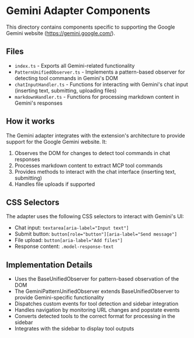 # Gemini Adapter Components

This directory contains components specific to supporting the Google Gemini website (https://gemini.google.com/).

## Files

- `index.ts` - Exports all Gemini-related functionality
- `PatternUnifiedObserver.ts` - Implements a pattern-based observer for detecting tool commands in Gemini's DOM
- `chatInputHandler.ts` - Functions for interacting with Gemini's chat input (inserting text, submitting, uploading files)
- `markdownHandler.ts` - Functions for processing markdown content in Gemini's responses

## How it works

The Gemini adapter integrates with the extension's architecture to provide support for the Google Gemini website. It:

1. Observes the DOM for changes to detect tool commands in chat responses
2. Processes markdown content to extract MCP tool commands
3. Provides methods to interact with the chat interface (inserting text, submitting)
4. Handles file uploads if supported

## CSS Selectors

The adapter uses the following CSS selectors to interact with Gemini's UI:

- Chat input: `textarea[aria-label="Input text"]`
- Submit button: `button[role="button"][aria-label="Send message"]`
- File upload: `button[aria-label="Add files"]`
- Response content: `.model-response-text`

## Implementation Details

- Uses the BaseUnifiedObserver for pattern-based observation of the DOM
- The GeminiPatternUnifiedObserver extends BaseUnifiedObserver to provide Gemini-specific functionality
- Dispatches custom events for tool detection and sidebar integration
- Handles navigation by monitoring URL changes and popstate events
- Converts detected tools to the correct format for processing in the sidebar
- Integrates with the sidebar to display tool outputs 